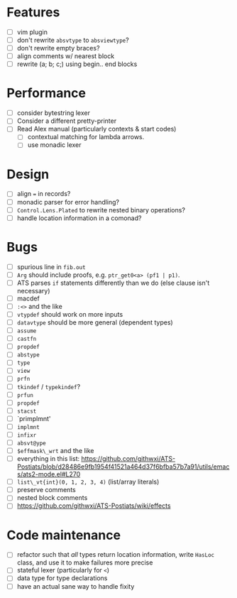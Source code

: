 # Features
- [ ] vim plugin
- [ ] don't rewrite `absvtype` to `absviewtype`?
- [ ] don't rewrite empty braces?
- [ ] align comments w/ nearest block
- [ ] rewrite (a; b; c;) using begin.. end blocks
# Performance
- [ ] consider bytestring lexer
- [ ] Consider a different pretty-printer
- [ ] Read Alex manual (particularly contexts & start codes)
  - [ ] contextual matching for lambda arrows.
  - [ ] use monadic lexer
# Design
- [ ] align `=` in records?
- [ ] monadic parser for error handling?
- [ ] `Control.Lens.Plated` to rewrite nested binary operations?
- [ ] handle location information in a comonad?
# Bugs
- [ ] spurious line in `fib.out`
- [ ] `Arg` should include proofs, e.g. `ptr_get0<a> (pf1 | p1)`.
- [ ] ATS parses `if` statements differently than we do (else clause isn't
  necessary)
- [ ] macdef
- [ ] `:<>` and the like
- [ ] `vtypdef` should work on more inputs
- [ ] `datavtype` should be more general (dependent types)
- [ ] `assume`
- [ ] `castfn`
- [ ] `propdef`
- [ ] `abstype`
- [ ] `type`
- [ ] `view`
- [ ] `prfn`
- [ ] `tkindef` / `typekindef`?
- [ ] `prfun`
- [ ] `propdef`
- [ ] `stacst`
- [ ] `primplmnt'
- [ ] `implmnt`
- [ ] `infixr`
- [ ] `absvt@ype`
- [ ] `$effmask\_wrt` and the like
- [ ] everything in this list: https://github.com/githwxi/ATS-Postiats/blob/d28486e9fb1954f41521a464d37f6bfba57b7a91/utils/emacs/ats2-mode.el#L270
- [ ] `list\_vt{int}(0, 1, 2, 3, 4)` (list/array literals)
- [ ] preserve comments
- [ ] nested block comments
- [ ] https://github.com/githwxi/ATS-Postiats/wiki/effects
# Code maintenance
- [ ] refactor such that *all* types return location information, write `HasLoc`
  class, and use it to make failures more precise
- [ ] stateful lexer (particularly for `<`)
- [ ] data type for type declarations
- [ ] have an actual sane way to handle fixity
